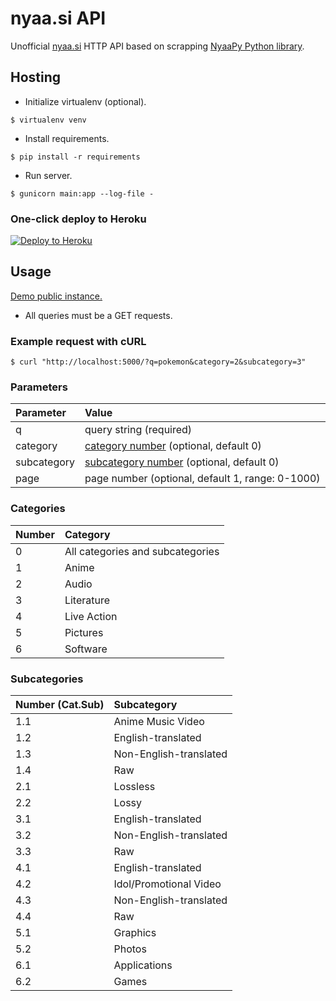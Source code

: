 # nyaa.si API

Unofficial [nyaa.si](https://nyaa.si) HTTP API based on scrapping [NyaaPy Python library](https://github.com/JuanjoSalvador/NyaaPy).

## Hosting

+ Initialize virtualenv (optional).
```
$ virtualenv venv
```
+ Install requirements.
```
$ pip install -r requirements
```
+ Run server.
```
$ gunicorn main:app --log-file -
```

### One-click deploy to Heroku
[![Deploy to Heroku](https://www.herokucdn.com/deploy/button.svg)](https://heroku.com/deploy?template=https://github.com/jaymoradiya/nyaasi-API)

## Usage

[Demo public instance.](https://nyaasi-api.herokuapp.com/)

+ All queries must be a GET requests.

### Example request with cURL
```
$ curl "http://localhost:5000/?q=pokemon&category=2&subcategory=3"
```
### Parameters
Parameter | Value
:-- | :--
q | query string (required)
category | [category number](#categories) (optional, default 0)
subcategory | [subcategory number](#categories) (optional, default 0)
page | page number (optional, default 1, range: 0-1000)

### Categories
Number | Category
:--- | :---
0 | All categories and subcategories
1 | Anime
2 | Audio
3 | Literature
4 | Live Action
5 | Pictures
6 | Software

### Subcategories
Number (Cat.Sub) | Subcategory
:--- | :---
1.1 | Anime Music Video
1.2 | English-translated
1.3 | Non-English-translated
1.4 | Raw
2.1 | Lossless
2.2 | Lossy
3.1 | English-translated
3.2 | Non-English-translated
3.3 | Raw
4.1 | English-translated
4.2 | Idol/Promotional Video
4.3 | Non-English-translated
4.4 | Raw
5.1 | Graphics
5.2 | Photos
6.1 | Applications
6.2 | Games
